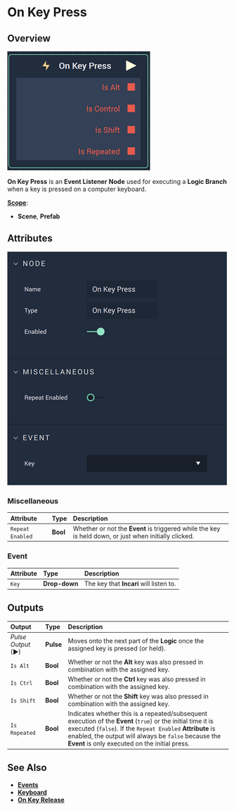 # On Key Press

## Overview

![The On Key Press Node.](../../../.gitbook/assets/onkeypressnode.png)

**On Key Press** is an **Event Listener** **Node** used for executing a **Logic Branch** when a key is pressed on a computer keyboard.

[**Scope**](../overview.md#scopes):
*  **Scene**, **Prefab**

## Attributes

![The On Key Press Node Attributes.](../../../.gitbook/assets/onkeypressattributes.png)

### Miscellaneous

| Attribute | Type | Description |
| :--- | :--- | :--- |
| `Repeat Enabled` | **Bool** | Whether or not the **Event** is triggered while the key is held down, or just when initially clicked. |

### Event

| Attribute | Type | Description |
| :--- | :--- | :--- |
| `Key` | **Drop-down** | The key that **Incari** will listen to. |

## Outputs

| Output | Type | Description |
| :--- | :--- | :--- |
| _Pulse Output_ \(►\) | **Pulse** | Moves onto the next part of the **Logic** once the assigned key is pressed \(or held\). |
| `Is Alt` | **Bool** | Whether or not the **Alt** key was also pressed in combination with the assigned key. |
| `Is Ctrl` | **Bool** | Whether or not the **Ctrl** key was also pressed in combination with the assigned key. |
| `Is Shift` | **Bool** | Whether or not the **Shift** key was also pressed in combination with the assigned key. |
| `Is Repeated` | **Bool** | Indicates whether this is a repeated/subsequent execution of the **Event** \(`true`\) or the initial time it is executed \(`false`\). If the `Repeat Enabled` **Attribute** is enabled, the output will always be `false` because the **Event** is only executed on the initial press. |

## See Also

* [**Events**](../)
* [**Keyboard**](./)
* [**On Key Release**](on-key-release.md)

